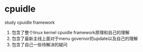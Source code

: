 # cpuidle
study cpuidle framework
1. 包含了整个linux kernel cpuidle framework原理和自己的理解
2. 包含了最新主线上面对于menu governor的update以及自己的理解
3. 包含了自己一些待解决的疑问
